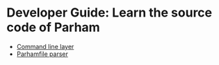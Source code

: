 # Developer Guide: Learn the source code of Parham

- [Command line layer](cmdline.md)
- [Parhamfile parser](parhamfile.md)
